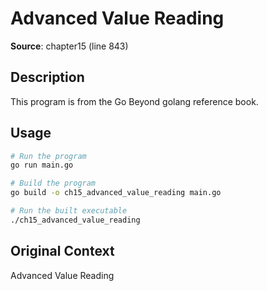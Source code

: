 # Advanced Value Reading

**Source**: chapter15 (line 843)

## Description

This program is from the Go Beyond golang reference book.

## Usage

```bash
# Run the program
go run main.go

# Build the program
go build -o ch15_advanced_value_reading main.go

# Run the built executable
./ch15_advanced_value_reading
```

## Original Context

Advanced Value Reading
